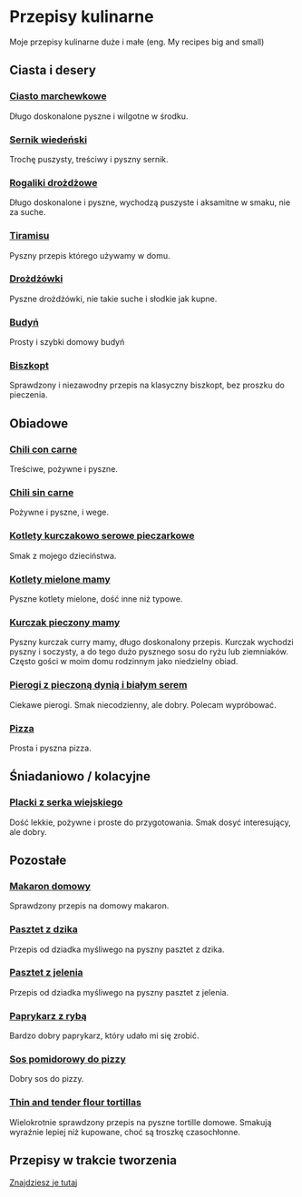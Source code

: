 # Przepisy kulinarne
Moje przepisy kulinarne duże i małe (eng. My recipes big and small)

## Ciasta i desery

### [Ciasto marchewkowe](ciasto_marchewkowe.md)
Długo doskonalone pyszne i wilgotne w środku.

### [Sernik wiedeński](sernik_wiedeński.md)
Trochę puszysty, treściwy i pyszny sernik.

### [Rogaliki drożdżowe](rogaliki_drożdżowe.md)
Długo doskonalone i pyszne, wychodzą puszyste i aksamitne w smaku, nie za suche.

### [Tiramisu](tiramisu.md)
Pyszny przepis którego używamy w domu.

### [Drożdżówki](drożdżówki.md)
Pyszne drożdżówki, nie takie suche i słodkie jak kupne.

### [Budyń](budyń.md)
Prosty i szybki domowy budyń

### [Biszkopt](biszkopt.md)
Sprawdzony i niezawodny przepis na klasyczny biszkopt, bez proszku do pieczenia.

## Obiadowe

### [Chili con carne](chili_con_carne.md)
Treściwe, pożywne i pyszne.

### [Chili sin carne](chili_sin_carne.md)
Pożywne i pyszne, i wege.

### [Kotlety kurczakowo serowe pieczarkowe](kotlety_kurczakowo_serowe_pieczarkowe.md)
Smak z mojego dzieciństwa.

### [Kotlety mielone mamy](kotlety_mielone_mamy.md)
Pyszne kotlety mielone, dość inne niż typowe.

### [Kurczak pieczony mamy](kurczak_pieczony_mamy.md)
Pyszny kurczak curry mamy, długo doskonalony przepis. Kurczak wychodzi pyszny i soczysty, a do tego dużo pysznego sosu do ryżu lub ziemniaków. Często gości w moim domu rodzinnym jako niedzielny obiad.

### [Pierogi z pieczoną dynią i białym serem](pierogi_z_pieczoną_dynią_i_białym_serem.md)
Ciekawe pierogi. Smak niecodzienny, ale dobry. Polecam wypróbować.

### [Pizza](pizza.md)
Prosta i pyszna pizza.

## Śniadaniowo / kolacyjne

### [Placki z serka wiejskiego](placki_z_serka_wiejskiego.md)
Dość lekkie, pożywne i proste do przygotowania. Smak dosyć interesujący, ale dobry.

## Pozostałe

### [Makaron domowy](makaron_domowy.md)
Sprawdzony przepis na domowy makaron.

### [Pasztet z dzika](pasztet_z_dzika.md)
Przepis od dziadka myśliwego na pyszny pasztet z dzika.

### [Pasztet z jelenia](pasztet_z_jelenia.md)
Przepis od dziadka myśliwego na pyszny pasztet z jelenia.

### [Paprykarz z rybą](paprykarz_z_rybą.md)
Bardzo dobry paprykarz, który udało mi się zrobić.

### [Sos pomidorowy do pizzy](sos_pomidorowy_do_pizzy.md)
Dobry sos do pizzy.

### [Thin and tender flour tortillas](tortiallas_thin_and_tender.md)
Wielokrotnie sprawdzony przepis na pyszne tortille domowe. Smakują wyraźnie lepiej niż kupowane, choć są troszkę czasochłonne.

## Przepisy w trakcie tworzenia
[Znajdziesz je tutaj](niepełne/)

